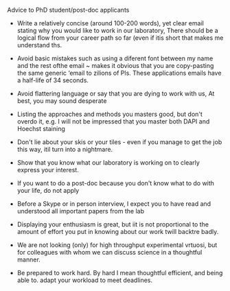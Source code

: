 Advice to PhD student/post-doc applicants

+ Write a relatively concise (around 100-200 words), yet clear email stating why you
would like to work in our laboratory, There should be a logical flow from your
career path so far (even if itis short that makes me understand ths.

+ Avoid basic mistakes such as using a diferent font between my name and the
rest ofthe email ~ makes it obvious that you are copy-pasting the same generic
‘email to zilions of Pls. These applications emails have a half-life of 34 seconds.

+ Avoid flattering language or say that you are dying to work with us, At best, you
may sound desperate

+ Listing the approaches and methods you masters good, but don't overdo it, e.g. I
will not be impressed that you master both DAPI and Hoechst staining

+ Don't lie about your skis or your tiles - even if you manage to get the job this
way, itil turn into a nightmare.

+ Show that you know what our laboratory is working on to clearly express your
interest.

+ If you want to do a post-doc because you don't know what to do with your life, do
not apply

+ Before a Skype or in person interview, I expect you to have read and understood
all important papers from the lab

+ Displaying your enthusiasm is great, but iit is not proportional to the amount of
effort you put in knowing about our work twill backtre badly.

+ We are not looking (only) for high throughput experimental vrtuosi, but for
colleagues with whom we can discuss science in a thoughtful manner.

+ Be prepared to work hard. By hard I mean thoughtful efficient, and being able to.
adapt your workload to meet deadlines.

